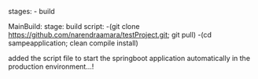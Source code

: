 stages:
      - build

MainBuild:
      stage: build
      script: 
             -(git clone https://github.com/narendraamara/testProject.git; git pull)
             -(cd sampeapplication; clean compile install)


   added the script file to start the springboot application automatically in the production environment...!
